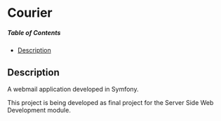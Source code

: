 # Courier

##### Table of Contents  
- [Description](#description)

## Description
A webmail application developed in Symfony.

This project is being developed as final project for the Server Side Web Development module.

